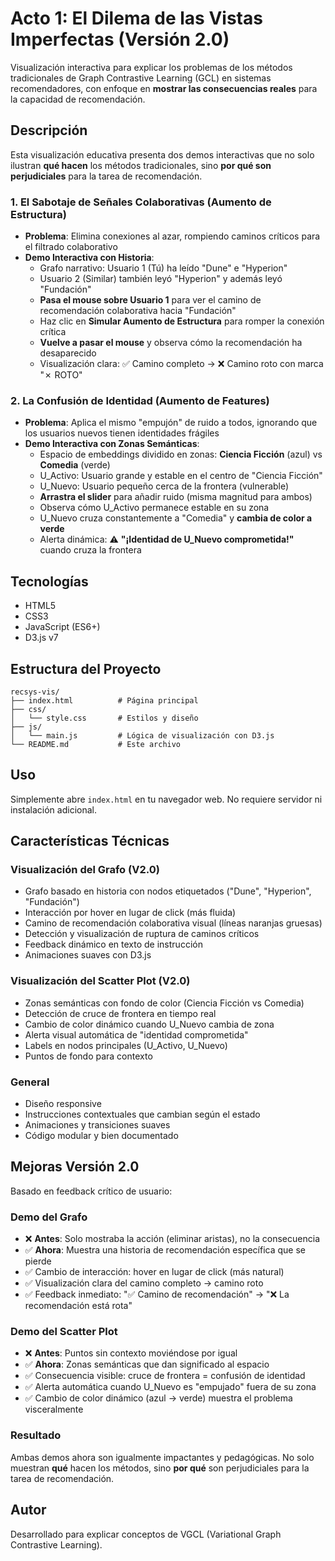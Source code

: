# Acto 1: El Dilema de las Vistas Imperfectas (Versión 2.0)

Visualización interactiva para explicar los problemas de los métodos tradicionales de Graph Contrastive Learning (GCL) en sistemas recomendadores, con enfoque en **mostrar las consecuencias reales** para la capacidad de recomendación.

## Descripción

Esta visualización educativa presenta dos demos interactivas que no solo ilustran **qué hacen** los métodos tradicionales, sino **por qué son perjudiciales** para la tarea de recomendación.

### 1. El Sabotaje de Señales Colaborativas (Aumento de Estructura)
- **Problema**: Elimina conexiones al azar, rompiendo caminos críticos para el filtrado colaborativo
- **Demo Interactiva con Historia**:
  - Grafo narrativo: Usuario 1 (Tú) ha leído "Dune" e "Hyperion"
  - Usuario 2 (Similar) también leyó "Hyperion" y además leyó "Fundación"
  - **Pasa el mouse sobre Usuario 1** para ver el camino de recomendación colaborativa hacia "Fundación"
  - Haz clic en **Simular Aumento de Estructura** para romper la conexión crítica
  - **Vuelve a pasar el mouse** y observa cómo la recomendación ha desaparecido
  - Visualización clara: ✅ Camino completo → ❌ Camino roto con marca "✗ ROTO"

### 2. La Confusión de Identidad (Aumento de Features)
- **Problema**: Aplica el mismo "empujón" de ruido a todos, ignorando que los usuarios nuevos tienen identidades frágiles
- **Demo Interactiva con Zonas Semánticas**:
  - Espacio de embeddings dividido en zonas: **Ciencia Ficción** (azul) vs **Comedia** (verde)
  - U_Activo: Usuario grande y estable en el centro de "Ciencia Ficción"
  - U_Nuevo: Usuario pequeño cerca de la frontera (vulnerable)
  - **Arrastra el slider** para añadir ruido (misma magnitud para ambos)
  - Observa cómo U_Activo permanece estable en su zona
  - U_Nuevo cruza constantemente a "Comedia" y **cambia de color a verde**
  - Alerta dinámica: ⚠️ **"¡Identidad de U_Nuevo comprometida!"** cuando cruza la frontera

## Tecnologías

- HTML5
- CSS3
- JavaScript (ES6+)
- D3.js v7

## Estructura del Proyecto

```
recsys-vis/
├── index.html          # Página principal
├── css/
│   └── style.css       # Estilos y diseño
├── js/
│   └── main.js         # Lógica de visualización con D3.js
└── README.md           # Este archivo
```

## Uso

Simplemente abre `index.html` en tu navegador web. No requiere servidor ni instalación adicional.

## Características Técnicas

### Visualización del Grafo (V2.0)
- Grafo basado en historia con nodos etiquetados ("Dune", "Hyperion", "Fundación")
- Interacción por hover en lugar de click (más fluida)
- Camino de recomendación colaborativa visual (líneas naranjas gruesas)
- Detección y visualización de ruptura de caminos críticos
- Feedback dinámico en texto de instrucción
- Animaciones suaves con D3.js

### Visualización del Scatter Plot (V2.0)
- Zonas semánticas con fondo de color (Ciencia Ficción vs Comedia)
- Detección de cruce de frontera en tiempo real
- Cambio de color dinámico cuando U_Nuevo cambia de zona
- Alerta visual automática de "identidad comprometida"
- Labels en nodos principales (U_Activo, U_Nuevo)
- Puntos de fondo para contexto

### General
- Diseño responsive
- Instrucciones contextuales que cambian según el estado
- Animaciones y transiciones suaves
- Código modular y bien documentado

## Mejoras Versión 2.0

Basado en feedback crítico de usuario:

### Demo del Grafo
- ❌ **Antes**: Solo mostraba la acción (eliminar aristas), no la consecuencia
- ✅ **Ahora**: Muestra una historia de recomendación específica que se pierde
- ✅ Cambio de interacción: hover en lugar de click (más natural)
- ✅ Visualización clara del camino completo → camino roto
- ✅ Feedback inmediato: "✅ Camino de recomendación" → "❌ La recomendación está rota"

### Demo del Scatter Plot
- ❌ **Antes**: Puntos sin contexto moviéndose por igual
- ✅ **Ahora**: Zonas semánticas que dan significado al espacio
- ✅ Consecuencia visible: cruce de frontera = confusión de identidad
- ✅ Alerta automática cuando U_Nuevo es "empujado" fuera de su zona
- ✅ Cambio de color dinámico (azul → verde) muestra el problema visceralmente

### Resultado
Ambas demos ahora son igualmente impactantes y pedagógicas. No solo muestran **qué** hacen los métodos, sino **por qué** son perjudiciales para la tarea de recomendación.

## Autor

Desarrollado para explicar conceptos de VGCL (Variational Graph Contrastive Learning).
